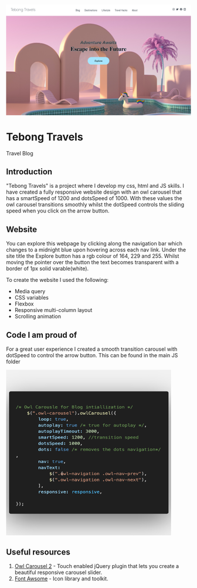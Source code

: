 <img width="1280" alt="Screenshot Landing page" src="./Landingpg.png">





# Tebong Travels 

Travel Blog 

## Introduction

"Tebong Travels" is a project where I develop my css, html and JS skills. I have created a fully responsive website design with an owl carousel that has a smartSpeed of 1200 and dotsSpeed of 1000. With these values the owl carousel transitions smoothly whilst the dotSpeed controls the sliding speed when you click on the arrow button. 

## Website

You can explore this webpage by clicking along the navigation bar which changes to a midnight blue upon hovering across each nav link. Under the site title the Explore button has a rgb colour of 164, 229 and 255. Whilst moving the pointer over the button the text becomes transparent with a border of 1px solid varable(white). 

To create the website I used the following:

- Media query
- CSS variables
- Flexbox
- Responsive multi-column layout
- Scrolling animation



## Code I am proud of

For a great user experience I created a smooth transition carousel with dotSpeed to control the arrow button. This can be found in the main JS folder <link rel="JS" href="./main.js" />

<img height="450" width="450" alt="code preview" src="owl carousle JS.png" >



## Useful resources

1. <a href="https://owlcarousel2.github.io/OwlCarousel2/">Owl Carousel 2</a> - Touch enabled jQuery plugin that lets you create a beautiful responsive carousel slider.
2. <a href="https://fontawesome.com/">Font Awsome</a> - Icon library and toolkit. 
